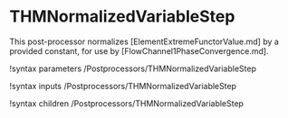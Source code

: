 # THMNormalizedVariableStep

This post-processor normalizes [ElementExtremeFunctorValue.md] by a provided
constant, for use by [FlowChannel1PhaseConvergence.md].

!syntax parameters /Postprocessors/THMNormalizedVariableStep

!syntax inputs /Postprocessors/THMNormalizedVariableStep

!syntax children /Postprocessors/THMNormalizedVariableStep
